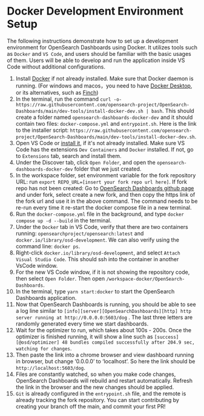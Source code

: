 # Docker Development Environment Setup
The following instructions demonstrate how to set up a development environment for OpenSearch Dashboards using Docker. It utilizes tools such as `Docker` and `VS Code`, and users should be familiar with the basic usages of them. Users will be able to develop and run the application inside VS Code without additional configurations.

1. Install [Docker](https://docs.docker.com/get-docker/) if not already installed. Make sure that Docker daemon is running. (For windows and macos，you need to have [Docker Desktop](https://docs.docker.com/desktop/), or its alternatives, such as [Finch](https://github.com/runfinch/finch))
2. In the terminal, run the command `curl -o- https://raw.githubusercontent.com/opensearch-project/OpenSearch-Dashboards/main/dev-tools/install-docker-dev.sh | bash`. This should create a folder named `opensearch-dashboards-docker-dev` and it should contain two files: `docker-compose.yml` and `entrypoint.sh`. Here is the link to the installer script: `https://raw.githubusercontent.com/opensearch-project/OpenSearch-Dashboards/main/dev-tools/install-docker-dev.sh`.
3. Open VS Code or [install it](https://code.visualstudio.com/download), if it's not already installed. Make sure VS Code has the extensions `Dev Containers` and `Docker` installed. If not, go to `Extensions` tab, search and install them.
4. Under the Discover tab, click `Open Folder`, and open the `opensearch-dashboards-docker-dev` folder that we just created.
5. In the workspace folder, set environment variable for the fork repository URL: run `export REPO_URL=[insert your fork repo url here]`. If fork repo has not been created: Go to [OpenSearch Dashboards github page](https://github.com/opensearch-project/OpenSearch-Dashboards) and under fork, select create a new fork, and then copy the https link of the fork url and use it in the above command. The command needs to be re-run every time it re-start the docker compose file in a new terminal.
6. Run the `docker-compose.yml` file in the background, and type `docker compose up -d --build` in the terminal.
7. Under the `Docker` tab in VS Code, verify that there are two containers running: `opensearchproject/opensearch:latest` and `docker.io/library/osd-development`. We can also verify using the command line: `docker ps`.
8. Right-click `docker.io/library/osd-development`, and select `Attach Visual Studio Code`. This should ssh into the container in another VsCode window.
9. For the new VS Code window, if it is not showing the repository code, then select `Open Folder`. Then open `/workspace-docker/OpenSearch-Dashboards`.
10. In the terminal, type  `yarn start:docker` to start the OpenSearch Dashboards application.
11. Now that OpenSearch Dashboards is running, you should be able to see a log line similar to `[info][server][OpenSearchDashboards][http] http server running at http://0.0.0.0:5603/dog` . The last three letters are randomly generated every time we start dashboards.
12. Wait for the optimizer to run, which takes about 100s - 200s. Once the optimizer is finished running, it will show a line such as `[success][@osd/optimizer] 48 bundles compiled successfully after 204.9 sec, watching for changes`.
13. Then paste the link into a chrome browser and view dashboard running in browser, but change ‘0.0.0.0’ to ‘localhost’. So here the link should be `http://localhost:5603/dog`.
14. Files are constantly watched, so when you make code changes, OpenSearch Dashboards will rebuild and restart automatically. Refresh the link in the browser and the new changes should be applied.
15. `Git` is already configured in the `entrypoint.sh` file, and the remote is already tracking the fork repository. You can start contributing by creating your branch off the main, and commit your first PR!
